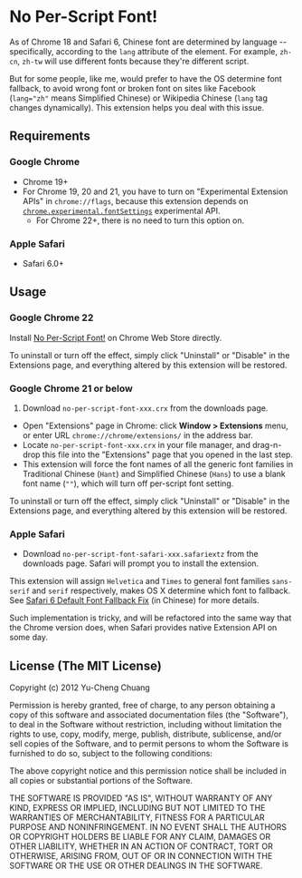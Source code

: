 # No Per-Script Font!

As of Chrome 18 and Safari 6, Chinese font are determined by language -- specifically, according to the `lang` attribute of the element. For example, `zh-cn`, `zh-tw` will use different fonts because they're different script.

But for some people, like me, would prefer to have the OS determine font fallback, to avoid wrong font or broken font on sites like Facebook (`lang="zh"` means Simplified Chinese) or Wikipedia Chinese (`lang` tag changes dynamically). This extension helps you deal with this issue.

## Requirements

### Google Chrome

* Chrome 19+
* For Chrome 19, 20 and 21, you have to turn on "Experimental Extension APIs" in `chrome://flags`, because this extension depends on [`chrome.experimental.fontSettings`](http://code.google.com/chrome/extensions/experimental.fontSettings.html) experimental API.
  * For Chrome 22+, there is no need to turn this option on.

### Apple Safari

* Safari 6.0+

## Usage

### Google Chrome 22

Install [No Per-Script Font!](https://chrome.google.com/webstore/detail/lndmkajeoopejggihiomoaepinlhblmm) on Chrome Web Store directly.

To uninstall or turn off the effect, simply click "Uninstall" or "Disable" in the Extensions page, and everything altered by this extension will be restored.

### Google Chrome 21 or below

1. Download `no-per-script-font-xxx.crx` from the downloads page.
- Open "Extensions" page in Chrome: click **Window > Extensions** menu, or enter URL `chrome://chrome/extensions/` in the address bar.
- Locate `no-per-script-font-xxx.crx` in your file manager, and drag-n-drop this file into the "Extensions" page that you opened in the last step.
- This extension will force the font names of all the generic font families in Traditional Chinese (`Hant`) and Simplified Chinese (`Hans`) to use a blank font name (`""`), which will turn off per-script font setting.

To uninstall or turn off the effect, simply click "Uninstall" or "Disable" in the Extensions page, and everything altered by this extension will be restored.

### Apple Safari

- Download `no-per-script-font-safari-xxx.safariextz` from the downloads page. Safari will prompt you to install the extension.

This extension will assign `Helvetica` and `Times` to general font families `sans-serif` and `serif` respectively, makes OS X determine which font to fallback. See [Safari 6 Default Font Fallback Fix](https://gist.github.com/2925009) (in Chinese) for more details.

Such implementation is tricky, and will be refactored into the same way that the Chrome version does, when Safari provides native Extension API on some day.

## License (The MIT License)

Copyright (c) 2012 Yu-Cheng Chuang

Permission is hereby granted, free of charge, to any person obtaining a copy of this software and associated documentation files (the "Software"), to deal in the Software without restriction, including without limitation the rights to use, copy, modify, merge, publish, distribute, sublicense, and/or sell copies of the Software, and to permit persons to whom the Software is furnished to do so, subject to the following conditions:

The above copyright notice and this permission notice shall be included in all copies or substantial portions of the Software.

THE SOFTWARE IS PROVIDED "AS IS", WITHOUT WARRANTY OF ANY KIND, EXPRESS OR IMPLIED, INCLUDING BUT NOT LIMITED TO THE WARRANTIES OF MERCHANTABILITY, FITNESS FOR A PARTICULAR PURPOSE AND NONINFRINGEMENT. IN NO EVENT SHALL THE AUTHORS OR COPYRIGHT HOLDERS BE LIABLE FOR ANY CLAIM, DAMAGES OR OTHER LIABILITY, WHETHER IN AN ACTION OF CONTRACT, TORT OR OTHERWISE, ARISING FROM, OUT OF OR IN CONNECTION WITH THE SOFTWARE OR THE USE OR OTHER DEALINGS IN THE SOFTWARE.

